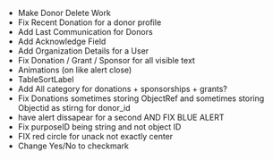 - Make Donor Delete Work
- Fix Recent Donation for a donor profile
- Add Last Communication for Donors
- Add Acknowledge Field
- Add Organization Details for a User
- Fix Donation / Grant / Sponsor for all visible text
- Animations (on like alert close)
- TableSortLabel
- Add All category for donations + sponsorships + grants?
- Fix Donations sometimes storing ObjectRef and sometimes storing Objectid as stirng
  for donor_id
- have alert dissapear for a second AND FIX BLUE ALERT
- Fix purposeID being string and not object ID
- FIX red circle for unack not exactly center
- Change Yes/No to checkmark
